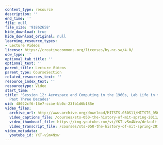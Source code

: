 ```yaml
---
content_type: resource
description: ''
end_time: ''
file: null
file_size: '91862658'
hide_download: true
hide_download_original: null
learning_resource_types:
- Lecture Videos
license: https://creativecommons.org/licenses/by-nc-sa/4.0/
ocw_type: ''
optional_tab_title: ''
optional_text: ''
parent_title: Lecture Videos
parent_type: CourseSection
related_resources_text: ''
resource_index_text: ''
resourcetype: Video
start_time: ''
title: 'Session 12: Aerospace and Computing in the 1960s, Lab Life in the 1970s, The
  Past Three Decades'
uid: 48022cf6-16e7-ccae-bb0c-23fb1d6b185e
video_files:
  archive_url: http://www.archive.org/download/MITSTS.050S11/MITSTS_050S11lec10_300k.mp4
  video_captions_file: /courses/sts-050-the-history-of-mit-spring-2011/ac1c9d21fb9853e7a1b84e715af92cf5_YKT-vSm4Nxw.vtt
  video_thumbnail_file: https://img.youtube.com/vi/YKT-vSm4Nxw/default.jpg
  video_transcript_file: /courses/sts-050-the-history-of-mit-spring-2011/08d014ec56c7292dac3b0babee4c4b25_YKT-vSm4Nxw.pdf
video_metadata:
  youtube_id: YKT-vSm4Nxw
---
```

